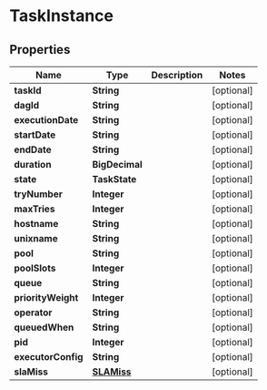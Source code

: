 

# TaskInstance


## Properties

Name | Type | Description | Notes
------------ | ------------- | ------------- | -------------
**taskId** | **String** |  |  [optional]
**dagId** | **String** |  |  [optional]
**executionDate** | **String** |  |  [optional]
**startDate** | **String** |  |  [optional]
**endDate** | **String** |  |  [optional]
**duration** | **BigDecimal** |  |  [optional]
**state** | **TaskState** |  |  [optional]
**tryNumber** | **Integer** |  |  [optional]
**maxTries** | **Integer** |  |  [optional]
**hostname** | **String** |  |  [optional]
**unixname** | **String** |  |  [optional]
**pool** | **String** |  |  [optional]
**poolSlots** | **Integer** |  |  [optional]
**queue** | **String** |  |  [optional]
**priorityWeight** | **Integer** |  |  [optional]
**operator** | **String** |  |  [optional]
**queuedWhen** | **String** |  |  [optional]
**pid** | **Integer** |  |  [optional]
**executorConfig** | **String** |  |  [optional]
**slaMiss** | [**SLAMiss**](SLAMiss.md) |  |  [optional]



